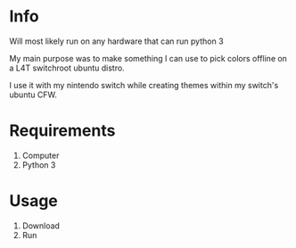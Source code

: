# Info
Will most likely run on any hardware that can run python 3

My main purpose was to make something I can use to pick colors offline on a L4T switchroot ubuntu distro.

I use it with my nintendo switch while creating themes within my switch's ubuntu CFW.

# Requirements
1. Computer
2. Python 3

# Usage
1. Download
2. Run
